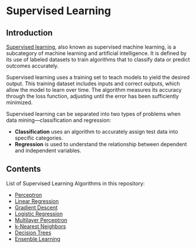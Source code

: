 # Supervised Learning

## Introduction

[Supervised learning](https://en.wikipedia.org/wiki/Supervised_learning), also known as supervised machine learning, is a subcategory of machine learning and artificial intelligence. It is defined by its use of labeled datasets to train algorithms that to classify data or predict outcomes accurately.

Supervised learning uses a training set to teach models to yield the desired output. This training dataset includes inputs and correct outputs, which allow the model to learn over time. The algorithm measures its accuracy through the loss function, adjusting until the error has been sufficiently minimized.

Supervised learning can be separated into two types of problems when data mining—classification and regression:
- **Classification** uses an algorithm to accurately assign test data into specific categories.
- **Regression** is used to understand the relationship between dependent and independent variables.

## Contents

List of Supervised Learning Algorithms in this repository:
- [Perceptron](https://github.com/YulinLi98/Sample_Repo/blob/main/Supervised_Learning/Perceptron)
- [Linear Regression](https://github.com/YulinLi98/Sample_Repo/tree/main/Supervised_Learning/Linear_Regression)
- [Gradient Descent](https://github.com/YulinLi98/Sample_Repo/tree/main/Supervised_Learning/Gradient_Descent)
- [Logistic Regression](https://github.com/YulinLi98/Sample_Repo/tree/main/Supervised_Learning/Logistic_Regression)
- [Multilayer Perceptron](https://github.com/YulinLi98/Sample_Repo/tree/main/Supervised_Learning/Multilayer_Perceptron)
- [k-Nearest Neighbors](https://github.com/YulinLi98/Sample_Repo/tree/main/Supervised_Learning/k-Nearest_Neighbors)
- [Decision Trees](https://github.com/YulinLi98/Sample_Repo/tree/main/Supervised_Learning/Decision_Tree)
- [Ensenble Learning](https://github.com/YulinLi98/Sample_Repo/tree/main/Supervised_Learning/Ensenble_Learning)